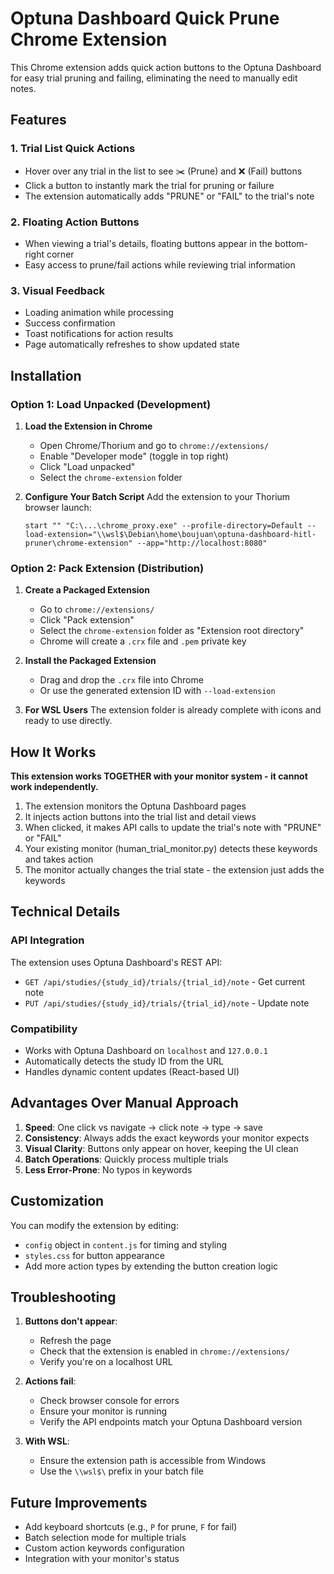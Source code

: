 # Optuna Dashboard Quick Prune Chrome Extension

This Chrome extension adds quick action buttons to the Optuna Dashboard for easy trial pruning and failing, eliminating the need to manually edit notes.

## Features

### 1. **Trial List Quick Actions**
- Hover over any trial in the list to see ✂️ (Prune) and ❌ (Fail) buttons
- Click a button to instantly mark the trial for pruning or failure
- The extension automatically adds "PRUNE" or "FAIL" to the trial's note

### 2. **Floating Action Buttons**
- When viewing a trial's details, floating buttons appear in the bottom-right corner
- Easy access to prune/fail actions while reviewing trial information

### 3. **Visual Feedback**
- Loading animation while processing
- Success confirmation
- Toast notifications for action results
- Page automatically refreshes to show updated state

## Installation

### Option 1: Load Unpacked (Development)

1. **Load the Extension in Chrome**
   - Open Chrome/Thorium and go to `chrome://extensions/`
   - Enable "Developer mode" (toggle in top right)
   - Click "Load unpacked"
   - Select the `chrome-extension` folder

2. **Configure Your Batch Script**
   Add the extension to your Thorium browser launch:
   ```batch
   start "" "C:\...\chrome_proxy.exe" --profile-directory=Default --load-extension="\\wsl$\Debian\home\boujuan\optuna-dashboard-hitl-pruner\chrome-extension" --app="http://localhost:8080"
   ```

### Option 2: Pack Extension (Distribution)

1. **Create a Packaged Extension**
   - Go to `chrome://extensions/`
   - Click "Pack extension"
   - Select the `chrome-extension` folder as "Extension root directory"
   - Chrome will create a `.crx` file and `.pem` private key

2. **Install the Packaged Extension**
   - Drag and drop the `.crx` file into Chrome
   - Or use the generated extension ID with `--load-extension`

3. **For WSL Users**
   The extension folder is already complete with icons and ready to use directly.

## How It Works

**This extension works TOGETHER with your monitor system - it cannot work independently.**

1. The extension monitors the Optuna Dashboard pages
2. It injects action buttons into the trial list and detail views
3. When clicked, it makes API calls to update the trial's note with "PRUNE" or "FAIL"
4. Your existing monitor (human_trial_monitor.py) detects these keywords and takes action
5. The monitor actually changes the trial state - the extension just adds the keywords

## Technical Details

### API Integration
The extension uses Optuna Dashboard's REST API:
- `GET /api/studies/{study_id}/trials/{trial_id}/note` - Get current note
- `PUT /api/studies/{study_id}/trials/{trial_id}/note` - Update note

### Compatibility
- Works with Optuna Dashboard on `localhost` and `127.0.0.1`
- Automatically detects the study ID from the URL
- Handles dynamic content updates (React-based UI)

## Advantages Over Manual Approach

1. **Speed**: One click vs navigate → click note → type → save
2. **Consistency**: Always adds the exact keywords your monitor expects
3. **Visual Clarity**: Buttons only appear on hover, keeping the UI clean
4. **Batch Operations**: Quickly process multiple trials
5. **Less Error-Prone**: No typos in keywords

## Customization

You can modify the extension by editing:
- `config` object in `content.js` for timing and styling
- `styles.css` for button appearance
- Add more action types by extending the button creation logic

## Troubleshooting

1. **Buttons don't appear**: 
   - Refresh the page
   - Check that the extension is enabled in `chrome://extensions/`
   - Verify you're on a localhost URL

2. **Actions fail**:
   - Check browser console for errors
   - Ensure your monitor is running
   - Verify the API endpoints match your Optuna Dashboard version

3. **With WSL**:
   - Ensure the extension path is accessible from Windows
   - Use the `\\wsl$\` prefix in your batch file

## Future Improvements

- Add keyboard shortcuts (e.g., `P` for prune, `F` for fail)
- Batch selection mode for multiple trials
- Custom action keywords configuration
- Integration with your monitor's status